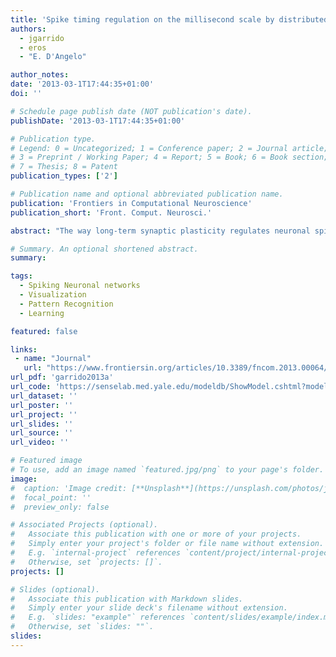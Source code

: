 ```yaml
---
title: 'Spike timing regulation on the millisecond scale by distributed synaptic plasticity at the cerebellum input stage: a simulation study'
authors:
  - jgarrido
  - eros
  - "E. D'Angelo"

author_notes:
date: '2013-03-1T17:44:35+01:00'
doi: ''

# Schedule page publish date (NOT publication's date).
publishDate: '2013-03-1T17:44:35+01:00'

# Publication type.
# Legend: 0 = Uncategorized; 1 = Conference paper; 2 = Journal article;
# 3 = Preprint / Working Paper; 4 = Report; 5 = Book; 6 = Book section;
# 7 = Thesis; 8 = Patent
publication_types: ['2']

# Publication name and optional abbreviated publication name.
publication: 'Frontiers in Computational Neuroscience'
publication_short: 'Front. Comput. Neurosci.'

abstract: "The way long-term synaptic plasticity regulates neuronal spike patterns is not completely understood. This issue is especially relevant for the cerebellum, which is endowed with several forms of long-term synaptic plasticity and has been predicted to operate as a timing and a learning machine. Here we have used a computational model to simulate the impact of multiple distributed synaptic weights in the cerebellar granular-layer network. In response to mossy fiber (MF) bursts, synaptic weights at multiple connections played a crucial role to regulate spike number and positioning in granule cells. The weight at MF to granule cell synapses regulated the delay of the first spike and the weight at MF and parallel fiber to Golgi cell synapses regulated the duration of the time-window during which the first-spike could be emitted. Moreover, the weights of synapses controlling Golgi cell activation regulated the intensity of granule cell inhibition and therefore the number of spikes that could be emitted. First-spike timing was regulated with millisecond precision and the number of spikes ranged from zero to three. Interestingly, different combinations of synaptic weights optimized either first-spike timing precision or spike number, efficiently controlling transmission and filtering properties. These results predict that distributed synaptic plasticity regulates the emission of quasi-digital spike patterns on the millisecond time-scale and allows the cerebellar granular layer to flexibly control burst transmission along the MF pathway."

# Summary. An optional shortened abstract.
summary:

tags:
  - Spiking Neuronal networks
  - Visualization
  - Pattern Recognition
  - Learning

featured: false

links:
 - name: "Journal"
   url: "https://www.frontiersin.org/articles/10.3389/fncom.2013.00064/full"
url_pdf: 'garrido2013a'
url_code: 'https://senselab.med.yale.edu/modeldb/ShowModel.cshtml?model=149913'
url_dataset: ''
url_poster: ''
url_project: ''
url_slides: ''
url_source: ''
url_video: ''

# Featured image
# To use, add an image named `featured.jpg/png` to your page's folder.
image:
#  caption: 'Image credit: [**Unsplash**](https://unsplash.com/photos/jdD8gXaTZsc)'
#  focal_point: ''
#  preview_only: false

# Associated Projects (optional).
#   Associate this publication with one or more of your projects.
#   Simply enter your project's folder or file name without extension.
#   E.g. `internal-project` references `content/project/internal-project/index.md`.
#   Otherwise, set `projects: []`.
projects: []

# Slides (optional).
#   Associate this publication with Markdown slides.
#   Simply enter your slide deck's filename without extension.
#   E.g. `slides: "example"` references `content/slides/example/index.md`.
#   Otherwise, set `slides: ""`.
slides:
---
```

